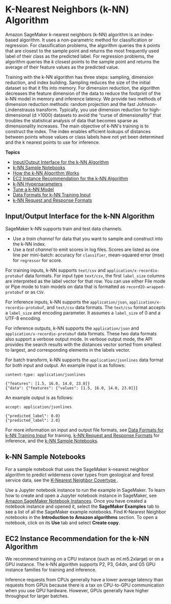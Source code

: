 # K\-Nearest Neighbors \(k\-NN\) Algorithm<a name="k-nearest-neighbors"></a>

Amazon SageMaker k\-nearest neighbors \(k\-NN\) algorithm is an index\-based algorithm\. It uses a non\-parametric method for classification or regression\. For classification problems, the algorithm queries the *k* points that are closest to the sample point and returns the most frequently used label of their class as the predicted label\. For regression problems, the algorithm queries the *k* closest points to the sample point and returns the average of their feature values as the predicted value\. 

Training with the k\-NN algorithm has three steps: sampling, dimension reduction, and index building\. Sampling reduces the size of the initial dataset so that it fits into memory\. For dimension reduction, the algorithm decreases the feature dimension of the data to reduce the footprint of the k\-NN model in memory and inference latency\. We provide two methods of dimension reduction methods: random projection and the fast Johnson\-Lindenstrauss transform\. Typically, you use dimension reduction for high\-dimensional \(d >1000\) datasets to avoid the “curse of dimensionality” that troubles the statistical analysis of data that becomes sparse as dimensionality increases\. The main objective of k\-NN's training is to construct the index\. The index enables efficient lookups of distances between points whose values or class labels have not yet been determined and the k nearest points to use for inference\.

**Topics**
+ [Input/Output Interface for the k\-NN Algorithm](#kNN-input_output)
+ [k\-NN Sample Notebooks](#kNN-sample-notebooks)
+ [How the k\-NN Algorithm Works](kNN_how-it-works.md)
+ [EC2 Instance Recommendation for the k\-NN Algorithm](#kNN-instances)
+ [k\-NN Hyperparameters](kNN_hyperparameters.md)
+ [Tune a k\-NN Model](kNN-tuning.md)
+ [Data Formats for k\-NN Training Input](kNN-in-formats.md)
+ [k\-NN Request and Response Formats](kNN-inference-formats.md)

## Input/Output Interface for the k\-NN Algorithm<a name="kNN-input_output"></a>

SageMaker k\-NN supports train and test data channels\.
+ Use a *train channel* for data that you want to sample and construct into the k\-NN index\.
+ Use a *test channel* to emit scores in log files\. Scores are listed as one line per mini\-batch: accuracy for `classifier`, mean\-squared error \(mse\) for `regressor` for score\.

For training inputs, k\-NN supports `text/csv` and `application/x-recordio-protobuf` data formats\. For input type `text/csv`, the first `label_size` columns are interpreted as the label vector for that row\. You can use either File mode or Pipe mode to train models on data that is formatted as `recordIO-wrapped-protobuf` or as `CSV`\.

For inference inputs, k\-NN supports the `application/json`, `application/x-recordio-protobuf`, and `text/csv` data formats\. The `text/csv` format accepts a `label_size` and encoding parameter\. It assumes a `label_size` of 0 and a UTF\-8 encoding\.

For inference outputs, k\-NN supports the `application/json` and `application/x-recordio-protobuf` data formats\. These two data formats also support a verbose output mode\. In verbose output mode, the API provides the search results with the distances vector sorted from smallest to largest, and corresponding elements in the labels vector\.

For batch transform, k\-NN supports the `application/jsonlines` data format for both input and output\. An example input is as follows:

```
content-type: application/jsonlines

{"features": [1.5, 16.0, 14.0, 23.0]}
{"data": {"features": {"values": [1.5, 16.0, 14.0, 23.0]}}
```

An example output is as follows:

```
accept: application/jsonlines

{"predicted_label": 0.0}
{"predicted_label": 2.0}
```

For more information on input and output file formats, see [Data Formats for k\-NN Training Input](kNN-in-formats.md) for training, [k\-NN Request and Response Formats](kNN-inference-formats.md) for inference, and the [k\-NN Sample Notebooks](#kNN-sample-notebooks)\.

## k\-NN Sample Notebooks<a name="kNN-sample-notebooks"></a>

For a sample notebook that uses the SageMaker k\-nearest neighbor algorithm to predict wilderness cover types from geological and forest service data, see the [K\-Nearest Neighbor Covertype ](https://sagemaker-examples.readthedocs.io/en/latest/introduction_to_amazon_algorithms/k_nearest_neighbors_covtype/k_nearest_neighbors_covtype.html)\. 

Use a Jupyter notebook instance to run the example in SageMaker\. To learn how to create and open a Jupyter notebook instance in SageMaker, see [Amazon SageMaker Notebook Instances](nbi.md)\. Once you have created a notebook instance and opened it, select the **SageMaker Examples** tab to see a list of all the SageMaker example notebooks\. Find K\-Nearest Neighbor notebooks in the **Introduction to Amazon algorithms** section\. To open a notebook, click on its **Use** tab and select **Create copy**\.

## EC2 Instance Recommendation for the k\-NN Algorithm<a name="kNN-instances"></a>

We recommend training on a CPU instance \(such as ml\.m5\.2xlarge\) or on a GPU instance\. The k\-NN algorithm supports P2, P3, G4dn, and G5 GPU instance families for training and inference\.

Inference requests from CPUs generally have a lower average latency than requests from GPUs because there is a tax on CPU\-to\-GPU communication when you use GPU hardware\. However, GPUs generally have higher throughput for larger batches\.